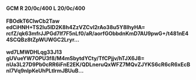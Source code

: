 #### GCM R 20/0c/400 L 20/0c/400
**FBOdkT6ClwCb2Taw**<br/>**edCiHNH+TS2Iu5ID2K8h4ZzVZCvl2rAo38u5Y8IhyHA=**<br/>**rcfZ/qk63mfrJJPGd7lf7F5nLf0/aR/aorfGObbdnKmD7AU9pwG+/t481nE44SCQBz8tZpWUWGC2Lryr...**<br/><br/>
**wd7LMWDHLqg33J13**<br/>**gUVueYW7OPU3f8/M4mSbytdYCty/TfCPjjv/hTJX6J8=**<br/>**nUa3L27D9Pb0cRR6iFnE2EK/QDLneruQxWFZ7MQvZJYKS6cR6cR6xEcBnI7Vq9nlpKeUhPLtlrmJBUuB...**
